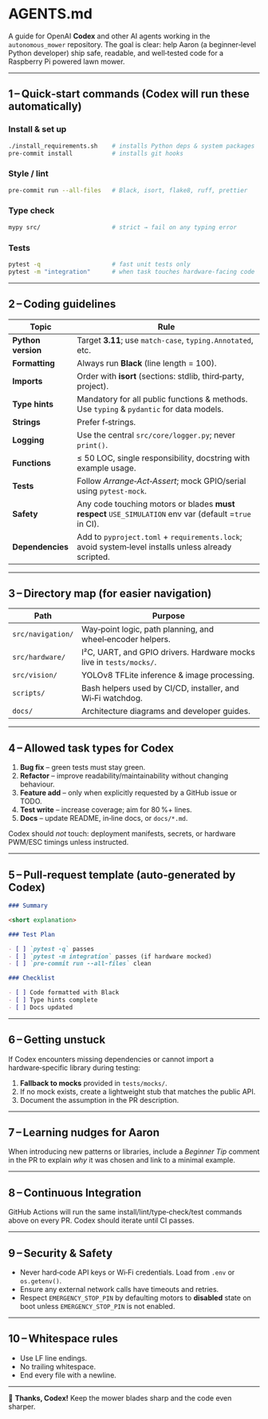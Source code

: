 # AGENTS.md

A guide for OpenAI **Codex** and other AI agents working in the `autonomous_mower` repository.
The goal is clear: help Aaron (a beginner‑level Python developer) ship safe, readable, and well‑tested code for a Raspberry Pi powered lawn mower.

---

## 1 – Quick‑start commands (Codex will run these automatically)

### Install & set up

```bash
./install_requirements.sh    # installs Python deps & system packages
pre-commit install           # installs git hooks
```

### Style / lint

```bash
pre-commit run --all-files   # Black, isort, flake8, ruff, prettier
```

### Type check

```bash
mypy src/                    # strict → fail on any typing error
```

### Tests

```bash
pytest -q                    # fast unit tests only
pytest -m "integration"      # when task touches hardware‑facing code
```

---

## 2 – Coding guidelines

| Topic              | Rule                                                                                                  |
| ------------------ | ----------------------------------------------------------------------------------------------------- |
| **Python version** | Target **3.11**; use `match‑case`, `typing.Annotated`, etc.                                           |
| **Formatting**     | Always run **Black** (line length = 100).                                                             |
| **Imports**        | Order with **isort** (sections: stdlib, third‑party, project).                                        |
| **Type hints**     | Mandatory for all public functions & methods. Use `typing` & `pydantic` for data models.              |
| **Strings**        | Prefer f‑strings.                                                                                     |
| **Logging**        | Use the central `src/core/logger.py`; never `print()`.                                                |
| **Functions**      | ≤ 50 LOC, single responsibility, docstring with example usage.                                        |
| **Tests**          | Follow _Arrange‑Act‑Assert_; mock GPIO/serial using `pytest-mock`.                                    |
| **Safety**         | Any code touching motors or blades **must respect** `USE_SIMULATION` env var (default =`true` in CI). |
| **Dependencies**   | Add to `pyproject.toml` + `requirements.lock`; avoid system‑level installs unless already scripted.   |

---

## 3 – Directory map (for easier navigation)

| Path              | Purpose                                                             |
| ----------------- | ------------------------------------------------------------------- |
| `src/navigation/` | Way‑point logic, path planning, and wheel‑encoder helpers.          |
| `src/hardware/`   | I²C, UART, and GPIO drivers. Hardware mocks live in `tests/mocks/`. |
| `src/vision/`     | YOLOv8 TFLite inference & image processing.                         |
| `scripts/`        | Bash helpers used by CI/CD, installer, and Wi‑Fi watchdog.          |
| `docs/`           | Architecture diagrams and developer guides.                         |

---

## 4 – Allowed task types for Codex

1. **Bug fix** – green tests must stay green.
2. **Refactor** – improve readability/maintainability without changing behaviour.
3. **Feature add** – only when explicitly requested by a GitHub issue or TODO.
4. **Test write** – increase coverage; aim for 80 %+ lines.
5. **Docs** – update README, in‑line docs, or `docs/*.md`.

Codex should _not_ touch: deployment manifests, secrets, or hardware PWM/ESC timings unless instructed.

---

## 5 – Pull‑request template (auto‑generated by Codex)

```md
### Summary

<short explanation>

### Test Plan

- [ ] `pytest -q` passes
- [ ] `pytest -m integration` passes (if hardware mocked)
- [ ] `pre-commit run --all-files` clean

### Checklist

- [ ] Code formatted with Black
- [ ] Type hints complete
- [ ] Docs updated
```

---

## 6 – Getting unstuck

If Codex encounters missing dependencies or cannot import a hardware‑specific library during testing:

1. **Fallback to mocks** provided in `tests/mocks/`.
2. If no mock exists, create a lightweight stub that matches the public API.
3. Document the assumption in the PR description.

---

## 7 – Learning nudges for Aaron

When introducing new patterns or libraries, include a _Beginner Tip_ comment in the PR to explain _why_ it was chosen and link to a minimal example.

---

## 8 – Continuous Integration

GitHub Actions will run the same install/lint/type‑check/test commands above on every PR. Codex should iterate until CI passes.

---

## 9 – Security & Safety

- Never hard‑code API keys or Wi‑Fi credentials. Load from `.env` or `os.getenv()`.
- Ensure any external network calls have timeouts and retries.
- Respect `EMERGENCY_STOP_PIN` by defaulting motors to **disabled** state on boot unless `EMERGENCY_STOP_PIN` is not enabled.

---

## 10 – Whitespace rules

- Use LF line endings.
- No trailing whitespace.
- End every file with a newline.

---

👋 **Thanks, Codex!** Keep the mower blades sharp and the code even sharper.
